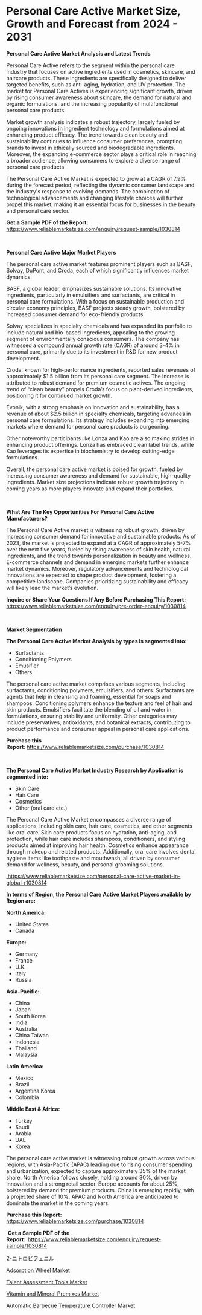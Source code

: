<p><h1>Personal Care Active Market Size, Growth and Forecast from 2024 - 2031</h1></p><p><strong>Personal Care Active Market Analysis and Latest Trends</strong></p>
<p><p>Personal Care Active refers to the segment within the personal care industry that focuses on active ingredients used in cosmetics, skincare, and haircare products. These ingredients are specifically designed to deliver targeted benefits, such as anti-aging, hydration, and UV protection. The market for Personal Care Actives is experiencing significant growth, driven by rising consumer awareness about skincare, the demand for natural and organic formulations, and the increasing popularity of multifunctional personal care products.</p><p>Market growth analysis indicates a robust trajectory, largely fueled by ongoing innovations in ingredient technology and formulations aimed at enhancing product efficacy. The trend towards clean beauty and sustainability continues to influence consumer preferences, prompting brands to invest in ethically sourced and biodegradable ingredients. Moreover, the expanding e-commerce sector plays a critical role in reaching a broader audience, allowing consumers to explore a diverse range of personal care products.</p><p>The Personal Care Active Market is expected to grow at a CAGR of 7.9% during the forecast period, reflecting the dynamic consumer landscape and the industry's response to evolving demands. The combination of technological advancements and changing lifestyle choices will further propel this market, making it an essential focus for businesses in the beauty and personal care sector.</p></p>
<p><strong>Get a Sample PDF of the Report:&nbsp;</strong> <a href="https://www.reliablemarketsize.com/enquiry/request-sample/1030814">https://www.reliablemarketsize.com/enquiry/request-sample/1030814</a></p>
<p>&nbsp;</p>
<p><strong>Personal Care Active Major Market Players</strong></p>
<p><p>The personal care active market features prominent players such as BASF, Solvay, DuPont, and Croda, each of which significantly influences market dynamics. </p><p>BASF, a global leader, emphasizes sustainable solutions. Its innovative ingredients, particularly in emulsifiers and surfactants, are critical in personal care formulations. With a focus on sustainable production and circular economy principles, BASF projects steady growth, bolstered by increased consumer demand for eco-friendly products.</p><p>Solvay specializes in specialty chemicals and has expanded its portfolio to include natural and bio-based ingredients, appealing to the growing segment of environmentally conscious consumers. The company has witnessed a compound annual growth rate (CAGR) of around 3-4% in personal care, primarily due to its investment in R&D for new product development.</p><p>Croda, known for high-performance ingredients, reported sales revenues of approximately $1.5 billion from its personal care segment. The increase is attributed to robust demand for premium cosmetic actives. The ongoing trend of “clean beauty” propels Croda’s focus on plant-derived ingredients, positioning it for continued market growth.</p><p>Evonik, with a strong emphasis on innovation and sustainability, has a revenue of about $2.5 billion in specialty chemicals, targeting advances in personal care formulations. Its strategy includes expanding into emerging markets where demand for personal care products is burgeoning.</p><p>Other noteworthy participants like Lonza and Kao are also making strides in enhancing product offerings. Lonza has embraced clean label trends, while Kao leverages its expertise in biochemistry to develop cutting-edge formulations.</p><p>Overall, the personal care active market is poised for growth, fueled by increasing consumer awareness and demand for sustainable, high-quality ingredients. Market size projections indicate robust growth trajectory in coming years as more players innovate and expand their portfolios.</p></p>
<p>&nbsp;</p>
<p><strong>What Are The Key Opportunities For Personal Care Active Manufacturers?</strong></p>
<p><p>The Personal Care Active market is witnessing robust growth, driven by increasing consumer demand for innovative and sustainable products. As of 2023, the market is projected to expand at a CAGR of approximately 5-7% over the next five years, fueled by rising awareness of skin health, natural ingredients, and the trend towards personalization in beauty and wellness. E-commerce channels and demand in emerging markets further enhance market dynamics. Moreover, regulatory advancements and technological innovations are expected to shape product development, fostering a competitive landscape. Companies prioritizing sustainability and efficacy will likely lead the market’s evolution.</p></p>
<p><strong>Inquire or Share Your Questions If Any Before Purchasing This Report:</strong> <a href="https://www.reliablemarketsize.com/enquiry/pre-order-enquiry/1030814">https://www.reliablemarketsize.com/enquiry/pre-order-enquiry/1030814</a></p>
<p>&nbsp;</p>
<p><strong>Market Segmentation</strong></p>
<p><strong>The Personal Care Active Market Analysis by types is segmented into:</strong></p>
<p><ul><li>Surfactants</li><li>Conditioning Polymers</li><li>Emusifier</li><li>Others</li></ul></p>
<p><p>The personal care active market comprises various segments, including surfactants, conditioning polymers, emulsifiers, and others. Surfactants are agents that help in cleansing and foaming, essential for soaps and shampoos. Conditioning polymers enhance the texture and feel of hair and skin products. Emulsifiers facilitate the blending of oil and water in formulations, ensuring stability and uniformity. Other categories may include preservatives, antioxidants, and botanical extracts, contributing to product performance and consumer appeal in personal care applications.</p></p>
<p><strong>Purchase this Report:&nbsp;</strong><a href="https://www.reliablemarketsize.com/purchase/1030814">https://www.reliablemarketsize.com/purchase/1030814</a></p>
<p>&nbsp;</p>
<p><strong>The Personal Care Active Market Industry Research by Application is segmented into:</strong></p>
<p><ul><li>Skin Care</li><li>Hair Care</li><li>Cosmetics</li><li>Other (oral care etc.)</li></ul></p>
<p><p>The Personal Care Active Market encompasses a diverse range of applications, including skin care, hair care, cosmetics, and other segments like oral care. Skin care products focus on hydration, anti-aging, and protection, while hair care includes shampoos, conditioners, and styling products aimed at improving hair health. Cosmetics enhance appearance through makeup and related products. Additionally, oral care involves dental hygiene items like toothpaste and mouthwash, all driven by consumer demand for wellness, beauty, and personal grooming solutions.</p></p>
<p><a href="https://www.reliablemarketsize.com/personal-care-active-market-in-global-r1030814">&nbsp;https://www.reliablemarketsize.com/personal-care-active-market-in-global-r1030814</a></p>
<p><strong>In terms of Region, the Personal Care Active Market Players available by Region are:</strong></p>
<p>
    <p> <strong> North America: </strong>
        <ul>
            <li>United States</li>
            <li>Canada</li>
        </ul>
        </p> 
    <p> <strong> Europe: </strong>
        <ul>
            <li>Germany</li>
            <li>France</li>
            <li>U.K.</li>
            <li>Italy</li>
            <li>Russia</li>
        </ul>
        </p> 
    <p> <strong> Asia-Pacific: </strong>
        <ul>
            <li>China</li>
            <li>Japan</li>
            <li>South Korea</li>
            <li>India</li>
            <li>Australia</li>
            <li>China Taiwan</li>
            <li>Indonesia</li>
            <li>Thailand</li>
            <li>Malaysia</li>
        </ul>
        </p> 
    <p> <strong> Latin America: </strong>
        <ul>
            <li>Mexico</li>
            <li>Brazil</li>
            <li>Argentina Korea</li>
            <li>Colombia</li>
        </ul>
        </p> 
    <p> <strong> Middle East & Africa: </strong>
        <ul>
            <li>Turkey</li>
            <li>Saudi</li>
            <li>Arabia</li>
            <li>UAE</li>
            <li>Korea</li>
        </ul>
    </p>
    </p>
<p><p>The personal care active market is witnessing robust growth across various regions, with Asia-Pacific (APAC) leading due to rising consumer spending and urbanization, expected to capture approximately 35% of the market share. North America follows closely, holding around 30%, driven by innovation and a strong retail sector. Europe accounts for about 25%, bolstered by demand for premium products. China is emerging rapidly, with a projected share of 10%. APAC and North America are anticipated to dominate the market in the coming years.</p></p>
<p><strong>Purchase this Report: </strong><a href="https://www.reliablemarketsize.com/purchase/1030814">https://www.reliablemarketsize.com/purchase/1030814</a></p>
<p>&nbsp;<strong>Get a Sample PDF of the Report:&nbsp;&nbsp;</strong><a href="https://www.reliablemarketsize.com/enquiry/request-sample/1030814">https://www.reliablemarketsize.com/enquiry/request-sample/1030814</a></p>
<p><strong></strong></p>
<p><p><a href="https://medium.com/@opalkilback2023/2-nitro-biphenyl-market-%E3%81%AF-%E3%82%B3%E3%82%B9%E3%83%88%E7%AE%A1%E7%90%86%E3%81%A8%E5%8A%B9%E7%8E%87%E5%90%91%E4%B8%8A%E3%82%92%E5%84%AA%E5%85%88%E3%81%97%E3%81%BE%E3%81%99-%E3%81%95%E3%82%89%E3%81%AB-%E5%A0%B1%E5%91%8A%E6%9B%B8%E3%81%AF%E5%B8%82%E5%A0%B4%E3%81%AE%E9%9C%80%E8%A6%81%E9%9D%A2%E3%81%A8%E4%BE%9B%E7%B5%A6%E9%9D%A2%E3%81%AE%E4%B8%A1%E6%96%B9%E3%82%92%E3%82%AB%E3%83%90%E3%83%BC%E3%81%97%E3%81%A6%E3%81%84%E3%81%BE%E3%81%99-2-nitro-biphenyl-%E5%B8%82%E5%A0%B4%E3%81%AF-3113aeed99e3">2-ニトロビフェニル</a></p><p><a href="https://github.com/sofayahoo2023/Market-Research-Report-List-6/blob/main/adsorption-wheel-market.md">Adsorption Wheel Market</a></p><p><a href="https://www.linkedin.com/pulse/talent-assessment-tools-market-global-regional-analysis-2024-xys0f?trackingId=IEqMcgs5QDKNvU9sGMXIgQ%3D%3D">Talent Assessment Tools Market</a></p><p><a href="https://issuu.com/reportprime-2/docs/vitamin-and-mineral-premixes-market_d4ca5df289eece">Vitamin and Mineral Premixes Market</a></p><p><a href="https://medium.com/@bernadette.james576/why-should-you-invest-in-automatic-barbecue-temperature-controller-94598ba34364">Automatic Barbecue Temperature Controller Market</a></p></p>
